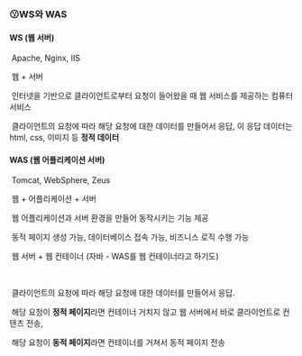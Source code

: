 ### 😗WS와 WAS

#### **WS**  (웹 서버)

​	Apache, Nginx, IIS

​	웹 + 서버

​	인터넷을 기반으로 클라이언트로부터 요청이 들어왔을 때 웹 서비스를 제공하는 컴퓨터 서비스  

​	클라이언트의 요청에 따라 해당 요청에 대한 데이터를 만들어서 응답, 이 응답 데이터는 html, css, 이미지 등 **정적 데이터**

#### **WAS**  (웹 어플리케이션 서버)

​	Tomcat, WebSphere, Zeus

​	웹 + 어플리케이션 + 서버

​	웹 어플리케이션과 서버 환경을 만들어 동작시키는 기능 제공

​	동적 페이지 생성 가능, 데이터베이스 접속 가능, 비즈니스 로직 수행 가능

​	웹 서버 + 웹 컨테이너 (자바 - WAS를 웹 컨테이너라고 하기도)

​	

​	클라이언트의 요청에 따라 해당 요청에 대한 데이터를 만들어서 응답.

​	해당 요청이 **정적 페이지**라면 컨테이너 거치지 않고 웹 서버에서 바로 클라이언트로 컨텐츠 전송, 

​	해당 요청이 **동적 페이지**라면 컨테이너를 거쳐서 동적 페이지 전송

